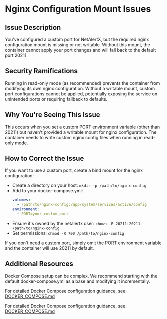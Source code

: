 # Nginx Configuration Mount Issues

## Issue Description

You've configured a custom port for NetAlertX, but the required nginx configuration mount is missing or not writable. Without this mount, the container cannot apply your port changes and will fall back to the default port 20211.

## Security Ramifications

Running in read-only mode (as recommended) prevents the container from modifying its own nginx configuration. Without a writable mount, custom port configurations cannot be applied, potentially exposing the service on unintended ports or requiring fallback to defaults.

## Why You're Seeing This Issue

This occurs when you set a custom PORT environment variable (other than 20211) but haven't provided a writable mount for nginx configuration. The container needs to write custom nginx config files when running in read-only mode.

## How to Correct the Issue

If you want to use a custom port, create a bind mount for the nginx configuration:

- Create a directory on your host: `mkdir -p /path/to/nginx-config`
- Add to your docker-compose.yml:
  ```yaml
  volumes:
    - /path/to/nginx-config:/app/system/services/active/config
  environment:
    - PORT=your_custom_port
  ```
- Ensure it's owned by the netalertx user: `chown -R 20211:20211 /path/to/nginx-config`
- Set permissions: `chmod -R 700 /path/to/nginx-config`

If you don't need a custom port, simply omit the PORT environment variable and the container will use 20211 by default.

## Additional Resources

Docker Compose setup can be complex. We recommend starting with the default docker-compose.yml as a base and modifying it incrementally.

For detailed Docker Compose configuration guidance, see: [DOCKER_COMPOSE.md](https://github.com/jokob-sk/NetAlertX/blob/main/docs/DOCKER_COMPOSE.md)

For detailed Docker Compose configuration guidance, see: [DOCKER_COMPOSE.md](https://github.com/jokob-sk/NetAlertX/blob/main/docs/DOCKER_COMPOSE.md)